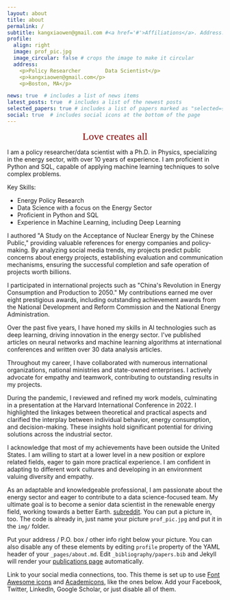 ```yaml
---
layout: about
title: about
permalink: /
subtitle: kangxiaowen@gmail.com #<a href='#'>Affiliations</a>. Address. Contacts. Moto. Etc.
profile:
  align: right
  image: prof_pic.jpg
  image_circular: false # crops the image to make it circular
  address:
    <p>Policy Researcher        Data Scientist</p>
    <p>kangxiaowen@gmail.com</p>
    <p>Boston, MA</p>

news: true  # includes a list of news items
latest_posts: true  # includes a list of the newest posts
selected_papers: true # includes a list of papers marked as "selected={true}"
social: true  # includes social icons at the bottom of the page
---
```


<!-- <span style="font-family: 'Brush Script MT', cursive; color: #8B0000;font-size: 24px;">Love creates all</span> -->

<span style="font-family: 'Brush Script MT', cursive; color: #8B0000; font-size: 24px; text-align: center; display: block;">Love creates all</span>


<!-- <span style="font-family: 'Brush Script MT', cursive; color: #8B0000;">Love creates all</span> -->


I am a policy researcher/data scientist with a Ph.D. in Physics, specializing in the energy sector, with over 10 years of experience. I am proficient in Python and SQL, capable of applying machine learning techniques to solve complex problems.

Key Skills:
- Energy Policy Research
- Data Science with a focus on the Energy Sector
- Proficient in Python and SQL
- Experience in Machine Learning, including Deep Learning

I authored "A Study on the Acceptance of Nuclear Energy by the Chinese Public," providing valuable references for energy companies and policy-making. By analyzing social media trends, my projects predict public concerns about energy projects, establishing evaluation and communication mechanisms, ensuring the successful completion and safe operation of projects worth billions.

I participated in international projects such as "China's Revolution in Energy Consumption and Production to 2050." My contributions earned me over eight prestigious awards, including outstanding achievement awards from the National Development and Reform Commission and the National Energy Administration.

Over the past five years, I have honed my skills in AI technologies such as deep learning, driving innovation in the energy sector. I've published articles on neural networks and machine learning algorithms at international conferences and written over 30 data analysis articles.

Throughout my career, I have collaborated with numerous international organizations, national ministries and state-owned enterprises. I actively advocate for empathy and teamwork, contributing to outstanding results in my projects.

During the pandemic, I reviewed and refined my work models, culminating in a presentation at the Harvard International Conference in 2022. I highlighted the linkages between theoretical and practical aspects and clarified the interplay between individual behavior, energy consumption, and decision-making. These insights hold significant potential for driving solutions across the industrial sector.

I acknowledge that most of my achievements have been outside the United States. I am willing to start at a lower level in a new position or explore related fields, eager to gain more practical experience. I am confident in adapting to different work cultures and developing in an environment valuing diversity and empathy.

As an adaptable and knowledgeable professional, I am passionate about the energy sector and eager to contribute to a data science-focused team. My ultimate goal is to become a senior data scientist in the renewable energy field, working towards a better Earth. [subreddit](http://reddit.com). You can put a picture in, too. The code is already in, just name your picture `prof_pic.jpg` and put it in the `img/` folder.

Put your address / P.O. box / other info right below your picture. You can also disable any of these elements by editing `profile` property of the YAML header of your `_pages/about.md`. Edit `_bibliography/papers.bib` and Jekyll will render your [publications page](/al-folio/publications/) automatically.

Link to your social media connections, too. This theme is set up to use [Font Awesome icons](http://fortawesome.github.io/Font-Awesome/) and [Academicons](https://jpswalsh.github.io/academicons/), like the ones below. Add your Facebook, Twitter, LinkedIn, Google Scholar, or just disable all of them.
